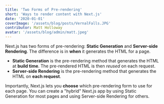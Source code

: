 ```yaml
---
title: 'Two Forms of Pre-rendering'
short: 'Ways to render content with Next.js'
date: '2020-01-01'
coverImage: '/assets/blog/posts/VernalFalls.JPG'
contributor: Matt Holloway
avatar: '/assets/blog/admin/matt.jpeg'
---
```


Next.js has two forms of pre-rendering: **Static Generation** and **Server-side Rendering**. The difference is in **when** it generates the HTML for a page.

- **Static Generation** is the pre-rendering method that generates the HTML at **build time**. The pre-rendered HTML is then _reused_ on each request.
- **Server-side Rendering** is the pre-rendering method that generates the HTML on **each request**.

Importantly, Next.js lets you **choose** which pre-rendering form to use for each page. You can create a "hybrid" Next.js app by using Static Generation for most pages and using Server-side Rendering for others.